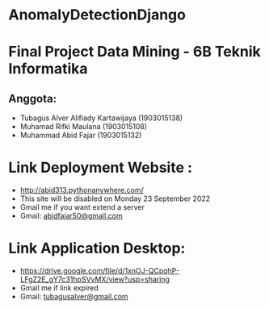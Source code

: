 # AnomalyDetectionDjango

# Final Project Data Mining - 6B Teknik Informatika
## Anggota:
- Tubagus Alver Alifiady Kartawijaya (1903015138)
- Muhamad Rifki Maulana (1903015108)
- Muhammad Abid Fajar (1903015132)

# Link Deployment Website : 
- http://abid313.pythonanywhere.com/
- This site will be disabled on Monday 23 September 2022
- Gmail me if you want extend a server 
- Gmail: abidfajar50@gmail.com

# Link Application Desktop:
- https://drive.google.com/file/d/1xnOJ-QCpqhP-LFgZ2E_gY7c31hpSVvMX/view?usp=sharing
- Gmail me if link expired 
- Gmail: tubagusalver@gmail.com
